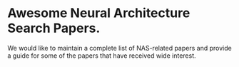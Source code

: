 # Awesome Neural Architecture Search Papers. 

We would like to maintain a complete list of NAS-related papers and provide a guide for some of the papers that have received wide interest.



